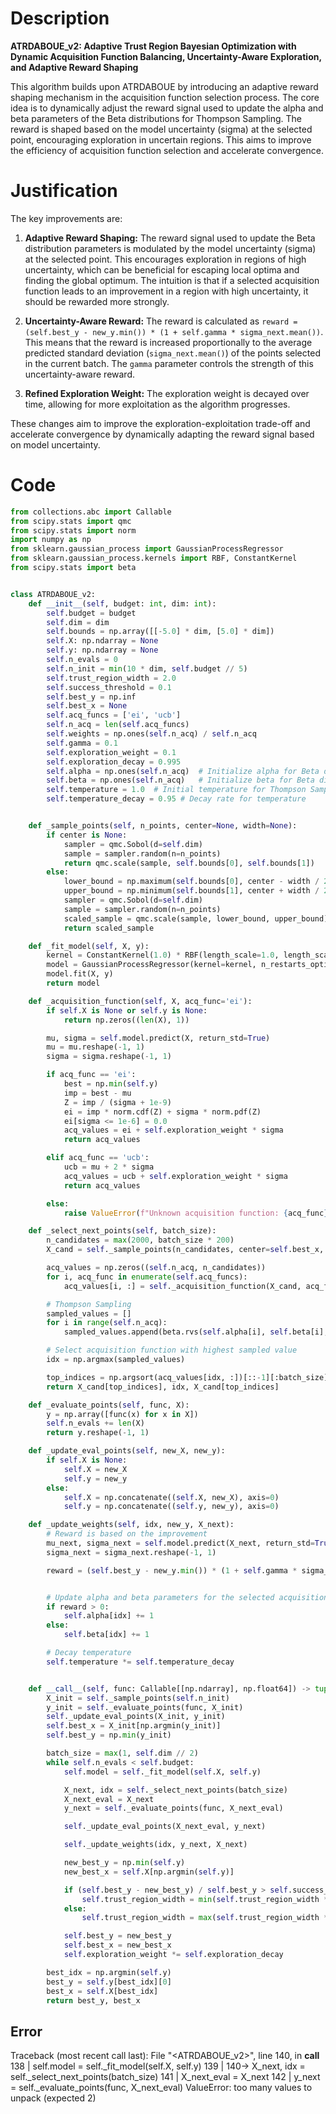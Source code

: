 # Description
**ATRDABOUE_v2: Adaptive Trust Region Bayesian Optimization with Dynamic Acquisition Function Balancing, Uncertainty-Aware Exploration, and Adaptive Reward Shaping**

This algorithm builds upon ATRDABOUE by introducing an adaptive reward shaping mechanism in the acquisition function selection process. The core idea is to dynamically adjust the reward signal used to update the alpha and beta parameters of the Beta distributions for Thompson Sampling. The reward is shaped based on the model uncertainty (sigma) at the selected point, encouraging exploration in uncertain regions. This aims to improve the efficiency of acquisition function selection and accelerate convergence.

# Justification
The key improvements are:

1.  **Adaptive Reward Shaping:** The reward signal used to update the Beta distribution parameters is modulated by the model uncertainty (sigma) at the selected point. This encourages exploration in regions of high uncertainty, which can be beneficial for escaping local optima and finding the global optimum. The intuition is that if a selected acquisition function leads to an improvement in a region with high uncertainty, it should be rewarded more strongly.

2.  **Uncertainty-Aware Reward:** The reward is calculated as `reward = (self.best_y - new_y.min()) * (1 + self.gamma * sigma_next.mean())`. This means that the reward is increased proportionally to the average predicted standard deviation (`sigma_next.mean()`) of the points selected in the current batch. The `gamma` parameter controls the strength of this uncertainty-aware reward.

3. **Refined Exploration Weight:** The exploration weight is decayed over time, allowing for more exploitation as the algorithm progresses.

These changes aim to improve the exploration-exploitation trade-off and accelerate convergence by dynamically adapting the reward signal based on model uncertainty.

# Code
```python
from collections.abc import Callable
from scipy.stats import qmc
from scipy.stats import norm
import numpy as np
from sklearn.gaussian_process import GaussianProcessRegressor
from sklearn.gaussian_process.kernels import RBF, ConstantKernel
from scipy.stats import beta


class ATRDABOUE_v2:
    def __init__(self, budget: int, dim: int):
        self.budget = budget
        self.dim = dim
        self.bounds = np.array([[-5.0] * dim, [5.0] * dim])
        self.X: np.ndarray = None
        self.y: np.ndarray = None
        self.n_evals = 0
        self.n_init = min(10 * dim, self.budget // 5)
        self.trust_region_width = 2.0
        self.success_threshold = 0.1
        self.best_y = np.inf
        self.best_x = None
        self.acq_funcs = ['ei', 'ucb']
        self.n_acq = len(self.acq_funcs)
        self.weights = np.ones(self.n_acq) / self.n_acq
        self.gamma = 0.1
        self.exploration_weight = 0.1
        self.exploration_decay = 0.995
        self.alpha = np.ones(self.n_acq)  # Initialize alpha for Beta distribution
        self.beta = np.ones(self.n_acq)   # Initialize beta for Beta distribution
        self.temperature = 1.0  # Initial temperature for Thompson Sampling
        self.temperature_decay = 0.95 # Decay rate for temperature


    def _sample_points(self, n_points, center=None, width=None):
        if center is None:
            sampler = qmc.Sobol(d=self.dim)
            sample = sampler.random(n=n_points)
            return qmc.scale(sample, self.bounds[0], self.bounds[1])
        else:
            lower_bound = np.maximum(self.bounds[0], center - width / 2)
            upper_bound = np.minimum(self.bounds[1], center + width / 2)
            sampler = qmc.Sobol(d=self.dim)
            sample = sampler.random(n=n_points)
            scaled_sample = qmc.scale(sample, lower_bound, upper_bound)
            return scaled_sample

    def _fit_model(self, X, y):
        kernel = ConstantKernel(1.0) * RBF(length_scale=1.0, length_scale_bounds=(1e-2, 1e2))
        model = GaussianProcessRegressor(kernel=kernel, n_restarts_optimizer=5)
        model.fit(X, y)
        return model

    def _acquisition_function(self, X, acq_func='ei'):
        if self.X is None or self.y is None:
            return np.zeros((len(X), 1))

        mu, sigma = self.model.predict(X, return_std=True)
        mu = mu.reshape(-1, 1)
        sigma = sigma.reshape(-1, 1)

        if acq_func == 'ei':
            best = np.min(self.y)
            imp = best - mu
            Z = imp / (sigma + 1e-9)
            ei = imp * norm.cdf(Z) + sigma * norm.pdf(Z)
            ei[sigma <= 1e-6] = 0.0
            acq_values = ei + self.exploration_weight * sigma
            return acq_values

        elif acq_func == 'ucb':
            ucb = mu + 2 * sigma
            acq_values = ucb + self.exploration_weight * sigma
            return acq_values

        else:
            raise ValueError(f"Unknown acquisition function: {acq_func}")

    def _select_next_points(self, batch_size):
        n_candidates = max(2000, batch_size * 200)
        X_cand = self._sample_points(n_candidates, center=self.best_x, width=self.trust_region_width)

        acq_values = np.zeros((self.n_acq, n_candidates))
        for i, acq_func in enumerate(self.acq_funcs):
            acq_values[i, :] = self._acquisition_function(X_cand, acq_func).flatten()

        # Thompson Sampling
        sampled_values = []
        for i in range(self.n_acq):
            sampled_values.append(beta.rvs(self.alpha[i], self.beta[i], size=1)[0])

        # Select acquisition function with highest sampled value
        idx = np.argmax(sampled_values)

        top_indices = np.argsort(acq_values[idx, :])[::-1][:batch_size]
        return X_cand[top_indices], idx, X_cand[top_indices]

    def _evaluate_points(self, func, X):
        y = np.array([func(x) for x in X])
        self.n_evals += len(X)
        return y.reshape(-1, 1)

    def _update_eval_points(self, new_X, new_y):
        if self.X is None:
            self.X = new_X
            self.y = new_y
        else:
            self.X = np.concatenate((self.X, new_X), axis=0)
            self.y = np.concatenate((self.y, new_y), axis=0)

    def _update_weights(self, idx, new_y, X_next):
        # Reward is based on the improvement
        mu_next, sigma_next = self.model.predict(X_next, return_std=True)
        sigma_next = sigma_next.reshape(-1, 1)

        reward = (self.best_y - new_y.min()) * (1 + self.gamma * sigma_next.mean())


        # Update alpha and beta parameters for the selected acquisition function
        if reward > 0:
            self.alpha[idx] += 1
        else:
            self.beta[idx] += 1

        # Decay temperature
        self.temperature *= self.temperature_decay


    def __call__(self, func: Callable[[np.ndarray], np.float64]) -> tuple[np.float64, np.array]:
        X_init = self._sample_points(self.n_init)
        y_init = self._evaluate_points(func, X_init)
        self._update_eval_points(X_init, y_init)
        self.best_x = X_init[np.argmin(y_init)]
        self.best_y = np.min(y_init)

        batch_size = max(1, self.dim // 2)
        while self.n_evals < self.budget:
            self.model = self._fit_model(self.X, self.y)

            X_next, idx = self._select_next_points(batch_size)
            X_next_eval = X_next
            y_next = self._evaluate_points(func, X_next_eval)

            self._update_eval_points(X_next_eval, y_next)

            self._update_weights(idx, y_next, X_next)

            new_best_y = np.min(self.y)
            new_best_x = self.X[np.argmin(self.y)]

            if (self.best_y - new_best_y) / self.best_y > self.success_threshold:
                self.trust_region_width = min(self.trust_region_width * 1.1, 10.0)
            else:
                self.trust_region_width = max(self.trust_region_width * 0.9, 0.1)

            self.best_y = new_best_y
            self.best_x = new_best_x
            self.exploration_weight *= self.exploration_decay

        best_idx = np.argmin(self.y)
        best_y = self.y[best_idx][0]
        best_x = self.X[best_idx]
        return best_y, best_x
```
## Error
 Traceback (most recent call last):
  File "<ATRDABOUE_v2>", line 140, in __call__
 138 |             self.model = self._fit_model(self.X, self.y)
 139 | 
 140->             X_next, idx = self._select_next_points(batch_size)
 141 |             X_next_eval = X_next
 142 |             y_next = self._evaluate_points(func, X_next_eval)
ValueError: too many values to unpack (expected 2)

